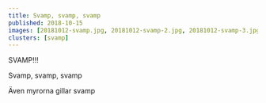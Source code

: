 ```yaml
---
title: Svamp, svamp, svamp
published: 2018-10-15
images: [20181012-svamp.jpg, 20181012-svamp-2.jpg, 20181012-svamp-3.jpg]
clusters: [svamp]
---
```


SVAMP!!!

Svamp, svamp, svamp

Även myrorna gillar svamp
